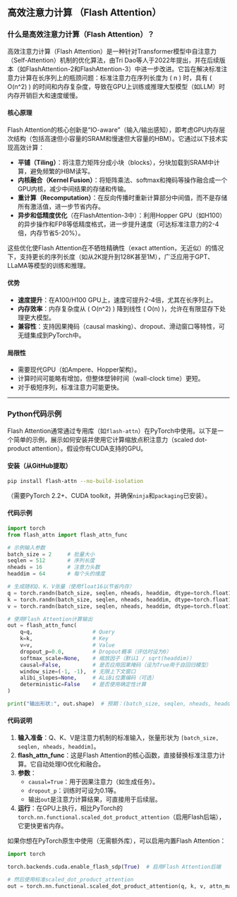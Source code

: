 ## 高效注意力计算 （Flash Attention）
### 什么是高效注意力计算（Flash Attention）？

高效注意力计算（Flash Attention）是一种针对Transformer模型中自注意力（Self-Attention）机制的优化算法，由Tri Dao等人于2022年提出，并在后续版本（如FlashAttention-2和FlashAttention-3）中进一步改进。它旨在解决标准注意力计算在长序列上的瓶颈问题：标准注意力在序列长度为 \( n \) 时，具有 \( O(n^2) \) 的时间和内存复杂度，导致在GPU上训练或推理大型模型（如LLM）时内存开销巨大和速度缓慢。

#### 核心原理
Flash Attention的核心创新是“IO-aware”（输入/输出感知），即考虑GPU内存层次结构（包括高速但小容量的SRAM和慢速但大容量的HBM）。它通过以下技术实现高效计算：
- **平铺（Tiling）**：将注意力矩阵分成小块（blocks），分块加载到SRAM中计算，避免频繁的HBM读写。
- **内核融合（Kernel Fusion）**：将矩阵乘法、softmax和掩码等操作融合成一个GPU内核，减少中间结果的存储和传输。
- **重计算（Recomputation）**：在反向传播时重新计算部分中间值，而不是存储所有激活值，进一步节省内存。
- **异步和低精度优化**（在FlashAttention-3中）：利用Hopper GPU（如H100）的异步操作和FP8等低精度格式，进一步提升速度（可达标准注意力的2-4倍，内存节省5-20%）。

这些优化使Flash Attention在不牺牲精确性（exact attention，无近似）的情况下，支持更长的序列长度（如从2K提升到128K甚至1M），广泛应用于GPT、LLaMA等模型的训练和推理。

#### 优势
- **速度提升**：在A100/H100 GPU上，速度可提升2-4倍，尤其在长序列上。
- **内存效率**：内存复杂度从 \( O(n^2) \) 降到线性 \( O(n) \)，允许在有限显存下处理更大模型。
- **兼容性**：支持因果掩码（causal masking）、dropout、滑动窗口等特性，可无缝集成到PyTorch中。

#### 局限性
- 需要现代GPU（如Ampere、Hopper架构）。
- 计算时间可能略有增加，但整体壁钟时间（wall-clock time）更短。
- 对于极短序列，标准注意力可能更快。

---

### Python代码示例

Flash Attention通常通过专用库（如`flash-attn`）在PyTorch中使用。以下是一个简单的示例，展示如何安装并使用它计算缩放点积注意力（scaled dot-product attention）。假设你有CUDA支持的GPU。

#### 安装（从GitHub提取）
```bash
pip install flash-attn --no-build-isolation
```
（需要PyTorch 2.2+、CUDA toolkit，并确保`ninja`和`packaging`已安装）。

#### 代码示例
```python
import torch
from flash_attn import flash_attn_func

# 示例输入参数
batch_size = 2     # 批量大小
seqlen = 512       # 序列长度
nheads = 16        # 注意力头数
headdim = 64       # 每个头的维度

# 生成随机Q、K、V张量（使用float16以节省内存）
q = torch.randn(batch_size, seqlen, nheads, headdim, dtype=torch.float16, device='cuda')
k = torch.randn(batch_size, seqlen, nheads, headdim, dtype=torch.float16, device='cuda')
v = torch.randn(batch_size, seqlen, nheads, headdim, dtype=torch.float16, device='cuda')

# 使用Flash Attention计算输出
out = flash_attn_func(
    q=q,                   # Query
    k=k,                   # Key
    v=v,                   # Value
    dropout_p=0.0,         # Dropout概率（评估时设为0）
    softmax_scale=None,    # 缩放因子（默认1 / sqrt(headdim)）
    causal=False,          # 是否应用因果掩码（设为True用于自回归模型）
    window_size=(-1, -1),  # 无限上下文窗口
    alibi_slopes=None,     # ALiBi位置编码（可选）
    deterministic=False    # 是否使用确定性计算
)

print("输出形状:", out.shape)  # 预期：(batch_size, seqlen, nheads, headdim)
```

#### 代码说明
1. **输入准备**：Q、K、V是注意力机制的标准输入，张量形状为 `[batch_size, seqlen, nheads, headdim]`。
2. **flash_attn_func**：这是Flash Attention的核心函数，直接替换标准注意力计算。它自动处理IO优化和融合。
3. **参数**：
   - `causal=True`：用于因果注意力（如生成任务）。
   - `dropout_p`：训练时可设为0.1等。
   - 输出`out`是注意力计算结果，可直接用于后续层。
4. **运行**：在GPU上执行，相比PyTorch的`torch.nn.functional.scaled_dot_product_attention`（启用Flash后端），它更快更省内存。

如果你想在PyTorch原生中使用（无需额外库），可以启用内置Flash Attention：
```python
import torch

torch.backends.cuda.enable_flash_sdp(True)  # 启用Flash Attention后端

# 然后使用标准scaled_dot_product_attention
out = torch.nn.functional.scaled_dot_product_attention(q, k, v, attn_mask=None, dropout_p=0.0, is_causal=False)
```

